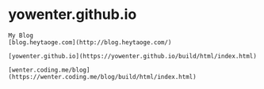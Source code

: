 # yowenter.github.io

	My Blog 
	[blog.heytaoge.com](http://blog.heytaoge.com/)
	
	[yowenter.github.io](https://yowenter.github.io/build/html/index.html)

	[wenter.coding.me/blog](https://wenter.coding.me/blog/build/html/index.html)


	
